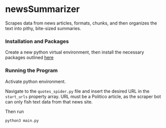 # newsSummarizer
Scrapes data from news articles, formats, chunks, and then organizes the text into pithy, bite-sized summaries.

### Installation and Packages
Create a new python virtual environment, then install the necessary packages outlined [here](https://github.com/patrickallard/newsSummarizer/files/11264397/requirements.txt)

### Running the Program

Activate python environment.

Navigate to the ```quotes_spider.py``` file and insert the desired URL in the ```start_urls``` property array. URL must be a Politico article, as the scraper bot can only fish text data from that news site. 

Then run
```
python3 main.py
```
